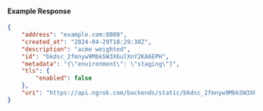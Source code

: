 <!-- Code generated for API Clients. DO NOT EDIT. -->

#### Example Response

```json
{
	"address": "example.com:8080",
	"created_at": "2024-04-29T18:29:38Z",
	"description": "acme weighted",
	"id": "bkdsc_2fmnyw9MbkSW3X6ulXnY2KA6EPH",
	"metadata": "{\"environment\": \"staging\"}",
	"tls": {
		"enabled": false
	},
	"uri": "https://api.ngrok.com/backends/static/bkdsc_2fmnyw9MbkSW3X6ulXnY2KA6EPH"
}
```
